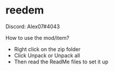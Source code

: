 # reedem

Discord: Alex07#4043

How to use the mod/item?
- Right click on the zip folder
- Click Unpack or Unpack all
- Then read the ReadMe files to set it up
